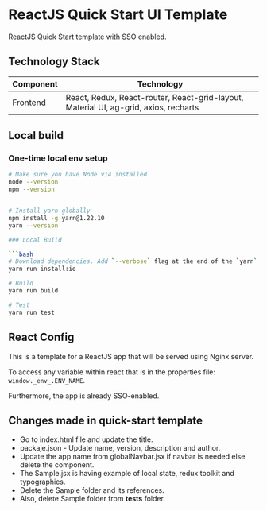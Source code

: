 # ReactJS Quick Start UI Template

ReactJS Quick Start template with SSO enabled.

## Technology Stack

| Component | Technology                                                                           |
| --------- | ------------------------------------------------------------------------------------ |
| Frontend  | React, Redux, React-router, React-grid-layout, Material UI, ag-grid, axios, recharts |

## Local build

### One-time local env setup

```bash
# Make sure you have Node v14 installed
node --version
npm --version


# Install yarn globally
npm install -g yarn@1.22.10
yarn --version

### Local Build

```bash
# Download dependencies. Add `--verbose` flag at the end of the `yarn` command to debug any failure.
yarn run install:io

# Build
yarn run build

# Test
yarn run test
```

## React Config

This is a template for a ReactJS app that will be served using Nginx server.

To access any variable within react that is in the properties file: `window._env_.ENV_NAME`.

Furthermore, the app is already SSO-enabled.

## Changes made in quick-start template

- Go to index.html file and update the title.
- packaje.json - Update name, version, description and author.
- Update the app name from globalNavbar.jsx if navbar is needed else delete the component.
- The Sample.jsx is having example of local state, redux toolkit and typographies.
- Delete the Sample folder and its references.
- Also, delete Sample folder from **tests** folder.

